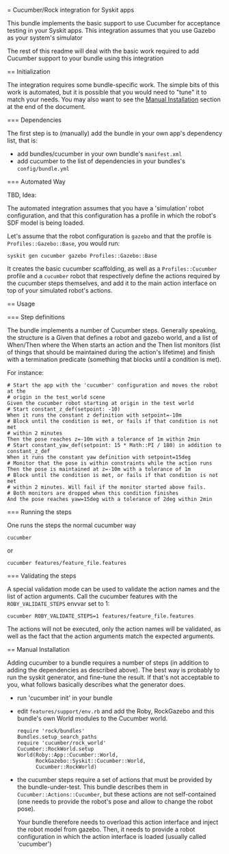 = Cucumber/Rock integration for Syskit apps

This bundle implements the basic support to use Cucumber for acceptance testing
in your Syskit apps. This integration assumes that you use Gazebo as your
system's simulator

The rest of this readme will deal with the basic work required to add Cucumber
support to your bundle using this integration

== Initialization

The integration requires some bundle-specific work. The simple bits of this work
is automated, but it is possible that you would need to "tune" it to match your
needs. You may also want to see the [Manual
Installation](#manual-installation) section at the end of the document.

=== Dependencies

The first step is to (manually) add the bundle in your own app's dependency
list, that is:
 - add bundles/cucumber in your own bundle's `manifest.xml`
 - add cucumber to the list of dependencies in your bundles's
   `config/bundle.yml`

=== Automated Way

TBD, Idea:

The automated integration assumes that you have a 'simulation' robot
configuration, and that this configuration has a profile in which the robot's
SDF model is being loaded.

Let's assume that the robot configuration is `gazebo` and that the profile is
`Profiles::Gazebo::Base`, you would run:

    syskit gen cucumber gazebo Profiles::Gazebo::Base

It creates the basic cucumber scaffolding, as well as a `Profiles::Cucumber`
profile and a `cucumber` robot that respectively define the actions required by
the cucumber steps themselves, and add it to the main action interface on top of
your simulated robot's actions.

== Usage

=== Step definitions

The bundle implements a number of Cucumber steps. Generally speaking, the
structure is a Given that defines a robot and gazebo world, and a list of
When/Then where the When starts an action and the Then list monitors (list of
things that should be maintained during the action's lifetime) and finish with a
termination predicate (something that blocks until a condition is met).

For instance:

    # Start the app with the 'cucumber' configuration and moves the robot at the
    # origin in the test_world scene
    Given the cucumber robot starting at origin in the test world
    # Start constant_z_def(setpoint: -10)
    When it runs the constant z definition with setpoint=-10m
    # Block until the condition is met, or fails if that condition is not met
    # within 2 minutes
    Then the pose reaches z=-10m with a tolerance of 1m within 2min
    # Start constant_yaw_def(setpoint: 15 * Math::PI / 180) in addition to constant_z_def
    When it runs the constant yaw definition with setpoint=15deg
    # Monitor that the pose is within constraints while the action runs
    Then the pose is maintained at z=-10m with a tolerance of 1m
    # Block until the condition is met, or fails if that condition is not met
    # within 2 minutes. Will fail if the monitor started above fails.
    # Both monitors are dropped when this condition finishes
    And the pose reaches yaw=15deg with a tolerance of 2deg within 2min

=== Running the steps

One runs the steps the normal cucumber way

    cucumber

or

    cucumber features/feature_file.features

=== Validating the steps

A special validation mode can be used to validate the action names and the list
of action arguments. Call the cucumber features with the `ROBY_VALIDATE_STEPS`
envvar set to 1:

    cucumber ROBY_VALIDATE_STEPS=1 features/feature_file.features

The actions will not be executed, only the action names will be validated, as
well as the fact that the action arguments match the expected arguments.

== Manual Installation

Adding cucumber to a bundle requires a number of steps (in addition to adding
the dependencies as described above). The best way is probably to run the syskit
generator, and fine-tune the result. If that's not acceptable to you, what
follows basically describes what the generator does.

 - run 'cucumber init' in your bundle
 - edit `features/support/env.rb` and add the Roby, RockGazebo and this bundle's
   own World modules to the Cucumber world.

   ```
   require 'rock/bundles'
   Bundles.setup_search_paths
   require 'cucumber/rock_world'
   Cucumber::RockWorld.setup
   World(Roby::App::Cucumber::World,
         RockGazebo::Syskit::Cucumber::World,
         Cucumber::RockWorld)
   ```

 - the cucumber steps require a set of actions that must be provided by the
   bundle-under-test. This bundle describes them in
   `Cucumber::Actions::Cucumber`, but these actions are not self-contained (one
   needs to provide the robot's pose and allow to change the robot pose).

   Your bundle therefore needs to overload this action interface and inject the
   robot model from gazebo. Then, it needs to provide a robot configuration in
   which the action interface is loaded (usually called 'cucumber')

